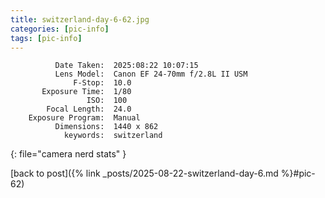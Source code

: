 ```yaml
---
title: switzerland-day-6-62.jpg
categories: [pic-info]
tags: [pic-info]
---
```


```text
          Date Taken:  2025:08:22 10:07:15
          Lens Model:  Canon EF 24-70mm f/2.8L II USM
              F-Stop:  10.0
       Exposure Time:  1/80
                 ISO:  100
        Focal Length:  24.0
    Exposure Program:  Manual
          Dimensions:  1440 x 862
            keywords:  switzerland
```
{: file="camera nerd stats" }

[back to post]({% link _posts/2025-08-22-switzerland-day-6.md %}#pic-62)